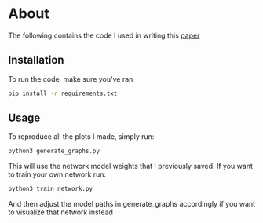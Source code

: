# About
The following contains the code I used in writing this [paper](Visualizing_Neural_Networks.pdf)

## Installation

To run the code, make sure you've ran

```bash
pip install -r requirements.txt
```

## Usage
To reproduce all the plots I made, simply run: 

```bash
python3 generate_graphs.py
```

This will use the network model weights that I previously saved. If you want to train your own network run:

```bash
python3 train_network.py
```

And then adjust the model paths in generate_graphs accordingly if you want to visualize that network instead
